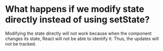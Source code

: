 # What happens if we modify state directly instead of using setState?

Modifying the state directly will not work because when the component changes its state, React will not be able to identify it. Thus, the updates will not be tracked.